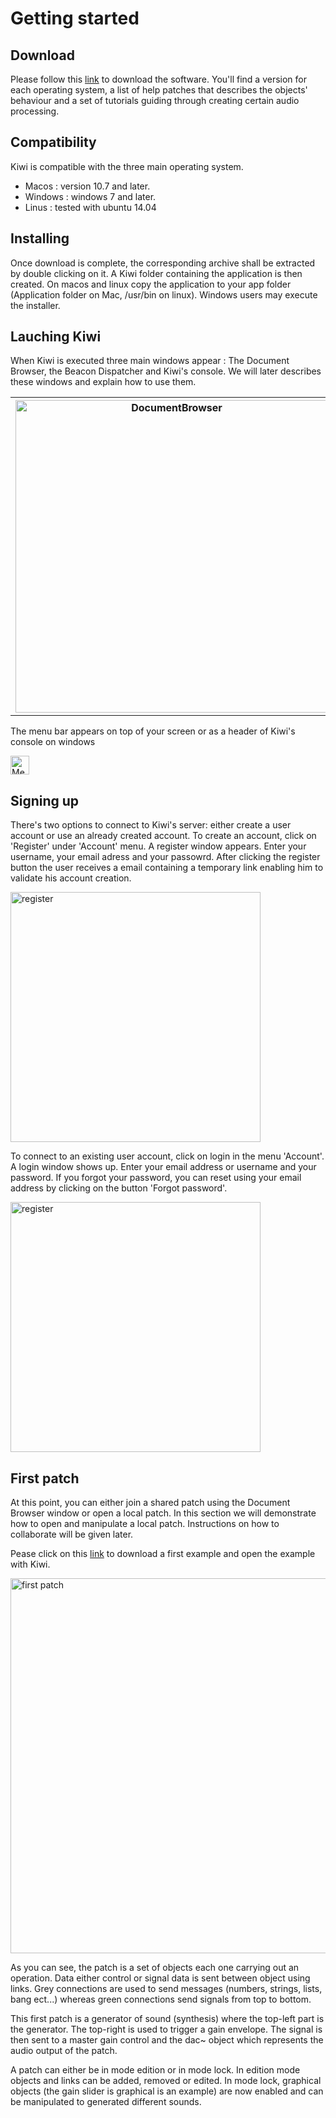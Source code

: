 # Getting started

## Download

Please follow this [link](https://github.com/Musicoll/Kiwi/releases/latest) to download the software. You'll find a version for each operating system, a list of help patches that describes the objects' behaviour and a set of tutorials guiding through creating certain audio processing.

## Compatibility

Kiwi is compatible with the three main operating system.

- Macos : version 10.7 and later.
- Windows : windows 7 and later.
- Linus : tested with ubuntu 14.04

## Installing

Once download is complete, the corresponding archive shall be extracted by double clicking on it. A Kiwi folder containing the application is then created. On macos and linux copy the application to your app folder (Application folder on Mac, /usr/bin on linux). Windows users may execute the installer.

## Lauching Kiwi

When Kiwi is executed three main windows appear : The Document Browser, the Beacon Dispatcher and Kiwi's console. We will later describes these windows and explain how to use them.

<table style="border: 0px">
    <tr>
        <th style="border: 0px"><img title="DocumentBrowser" src="ressources/img/emptyDocumentBrowser.png" height=500 /></th>
        <th style="border: 0px"><img src="ressources/img/emptyBeaconDispatcher.png" height=200></th>
        <th style="border: 0px"><img = src="ressources/img/emptyKiwiConsole.png" height=400></th>
    </tr>
</table>

The menu bar appears on top of your screen or as a header of Kiwi's console on windows

<img title="MenuBar" src="ressources/img/barreDesMenusMacOS.png" height=30/>

## Signing up

There's two options to connect to Kiwi's server: either create a user account or use an already created account. To create an account, click on 'Register' under 'Account' menu. A register window appears. Enter your username, your email adress and your passowrd. After clicking the register button the user receives a email containing a temporary link enabling him to validate his account creation.

<img title="register" src="ressources/img/registerWindow.png" height=400px/>


To connect to an existing user account, click on login in the menu 'Account'. A login window shows up. Enter your email address or username and your password. If you forgot your password, you can reset using your email address by clicking on the button 'Forgot password'.

<img title="register" src="ressources/img/loginWindow.png" height=400px/>

## First patch

At this point, you can either join a shared patch using the Document Browser window or open a local patch. In this section we will demonstrate how to open and manipulate a local patch. Instructions on how to collaborate will be given later.

Pease click on this <a href="ressources/pathces/first-patch.kiwi" target='_blank_'>link</a> to download a first example and open the example with Kiwi.

<img title="first patch" src="ressources/img/first-patch.png" height="600px">

As you can see, the patch is a set of objects each one carrying out an operation. Data either control or signal data is sent between object using links. Grey connections are used to send messages (numbers, strings, lists, bang ect...) whereas green connections send signals from top to bottom.

This first patch is a generator of sound (synthesis) where the top-left part is the generator. The top-right is used to trigger a gain envelope. The signal is then sent to a master gain control and the dac~ object which represents the audio output of the patch.

A patch can either be in mode edition or in mode lock. In edition mode objects and links can be added, removed or edited. In mode lock, graphical objects (the gain slider is graphical is an example) are now enabled and can be manipulated to generated different sounds.
